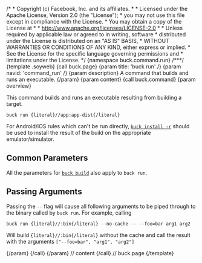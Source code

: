 /\* \* Copyright (c) Facebook, Inc. and its affiliates. \* \* Licensed
under the Apache License, Version 2.0 (the \"License\"); \* you may not
use this file except in compliance with the License. \* You may obtain a
copy of the License at \* \* http://www.apache.org/licenses/LICENSE-2.0
\* \* Unless required by applicable law or agreed to in writing,
software \* distributed under the License is distributed on an \"AS IS\"
BASIS, \* WITHOUT WARRANTIES OR CONDITIONS OF ANY KIND, either express
or implied. \* See the License for the specific language governing
permissions and \* limitations under the License. \*/ {namespace
buck.command.run} /\*\*\*/ {template .soyweb} {call buck.page} {param
title: \'buck run\' /} {param navid: \'command_run\' /} {param
description} A command that builds and runs an executable. {/param}
{param content} {call buck.command} {param overview}

This command builds and runs an executable resulting from building a
target.

    buck run {literal}//app:app-dist{/literal}

For Android/iOS rules which can\'t be run directly,
[`buck install -r`](install.html) should be used to install the result
of the build on the appropriate emulator/simulator.

## Common Parameters

All the parameters for [`buck build`](build.html) also apply to
`buck run`.

## Passing Arguments

Passing the `--` flag will cause all following arguments to be piped
through to the binary called by `buck run`. For example, calling

    buck run {literal}//:bin{/literal} --no-cache -- --foo=bar arg1 arg2

Will build `{literal}//:bin{/literal}` without the cache and call the
result with the arguments `["--foo=bar", "arg1", "arg2"]`

{/param} {/call} {/param} // content {/call} // buck.page {/template}
